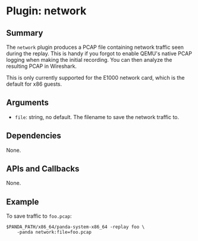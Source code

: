 Plugin: network
===========

Summary
-------

The `network` plugin produces a PCAP file containing network traffic seen during the replay. This is handy if you forgot to enable QEMU's native PCAP logging when making the initial recording. You can then analyze the resulting PCAP in Wireshark.

This is only currently supported for the E1000 network card, which is the default for x86 guests.

Arguments
---------

* `file`: string, no default. The filename to save the network traffic to.

Dependencies
------------

None.

APIs and Callbacks
------------------

None.

Example
-------

To save traffic to `foo.pcap`:

    $PANDA_PATH/x86_64/panda-system-x86_64 -replay foo \
        -panda network:file=foo.pcap
